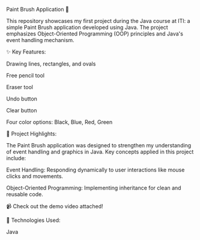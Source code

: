 Paint Brush Application 🎨

This repository showcases my first project during the Java course at ITI: a simple Paint Brush application developed using Java. The project emphasizes Object-Oriented Programming (OOP) principles and Java's event handling mechanism.

✨ Key Features:

Drawing lines, rectangles, and ovals

Free pencil tool

Eraser tool

Undo button

Clear button

Four color options: Black, Blue, Red, Green

🎯 Project Highlights:

The Paint Brush application was designed to strengthen my understanding of event handling and graphics in Java. Key concepts applied in this project include:

Event Handling: Responding dynamically to user interactions like mouse clicks and movements.

Object-Oriented Programming: Implementing inheritance for clean and reusable code.

📹 Check out the demo video attached!

📂 Technologies Used:

Java 
